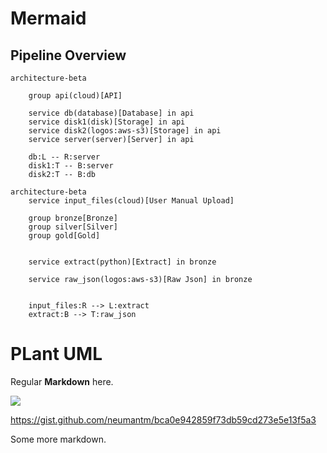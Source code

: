 # Mermaid

## Pipeline Overview 

```mermaid
architecture-beta
    
    group api(cloud)[API]

    service db(database)[Database] in api
    service disk1(disk)[Storage] in api
    service disk2(logos:aws-s3)[Storage] in api
    service server(server)[Server] in api

    db:L -- R:server
    disk1:T -- B:server
    disk2:T -- B:db
```


```mermaid
architecture-beta
    service input_files(cloud)[User Manual Upload]

    group bronze[Bronze]
    group silver[Silver]
    group gold[Gold]

    
    service extract(python)[Extract] in bronze
    
    service raw_json(logos:aws-s3)[Raw Json] in bronze


    input_files:R --> L:extract
    extract:B --> T:raw_json
```

# PLant UML

Regular **Markdown** here.

<!--
```
@startuml firstDiagram

Alice -> Bob: Hello
Bob -> Alice: Hi!
		
@enduml
```
-->

![](firstDiagram.svg)

https://gist.github.com/neumantm/bca0e942859f73db59cd273e5e13f5a3

Some more markdown.